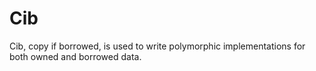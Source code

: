 # Cib
Cib, copy if borrowed, is used to write polymorphic implementations for both owned and borrowed data.
